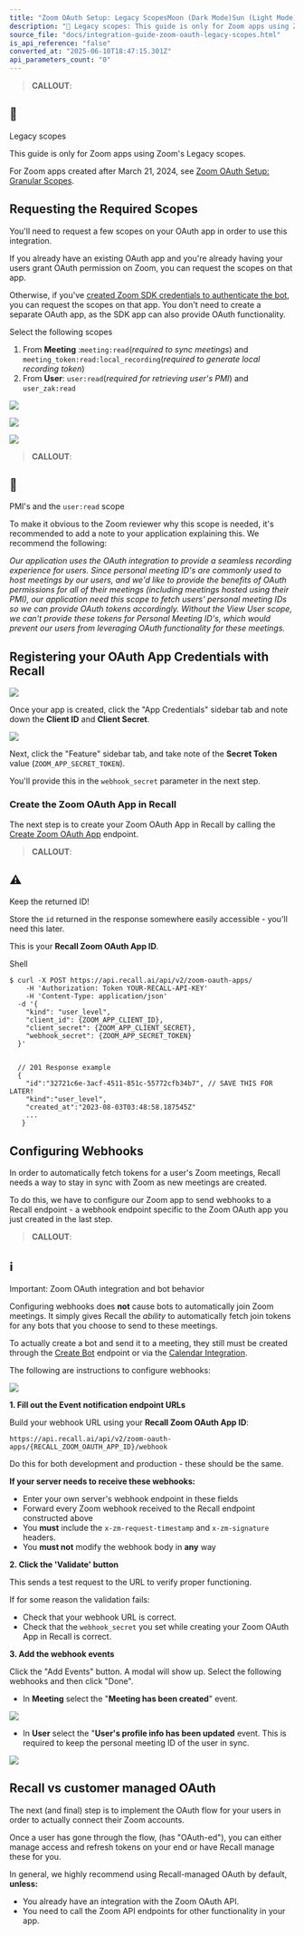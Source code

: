 ```yaml
---
title: "Zoom OAuth Setup: Legacy ScopesMoon (Dark Mode)Sun (Light Mode)"
description: "📘 Legacy scopes: This guide is only for Zoom apps using Zoom's Legacy scopes. For Zoom apps created after March 21, 2024, see Zoom OAuth Setup: Granular Scopes . Requesting the Required Scopes You'll need to request a few scopes on your OAuth app in order to use this integration. If you already hav..."
source_file: "docs/integration-guide-zoom-oauth-legacy-scopes.html"
is_api_reference: "false"
converted_at: "2025-06-10T18:47:15.301Z"
api_parameters_count: "0"
---
```

> **CALLOUT**:

## 📘

Legacy scopes

This guide is only for Zoom apps using Zoom's Legacy scopes.

For Zoom apps created after March 21, 2024, see [Zoom OAuth Setup: Granular Scopes](/docs/integration-guide-zoom-oauth.md).

## Requesting the Required Scopes

[](#requesting-the-required-scopes)

You'll need to request a few scopes on your OAuth app in order to use this integration.

If you already have an existing OAuth app and you're already having your users grant OAuth permission on Zoom, you can request the scopes on that app.

Otherwise, if you've [created Zoom SDK credentials to authenticate the bot](/reference/zoom-sdk-app-submission-guide.md), you can request the scopes on that app. You don't need to create a separate OAuth app, as the SDK app can also provide OAuth functionality.

Select the following scopes

1.  From **Meeting** :`meeting:read`(*required to sync meetings*) and `meeting_token:read:local_recording`(*required to generate local recording token*)
2.  From **User**: `user:read`(*required for retrieving user's PMI*) and `user_zak:read`

![](https://files.readme.io/650a30e-Screenshot_2023-12-18_at_12.00.11_PM.png)

![](https://files.readme.io/1f6625a-image.png)

![](https://files.readme.io/0194a63-Screenshot_2023-12-18_at_12.01.35_PM.png)
> **CALLOUT**:

## 📘

PMI's and the `user:read` scope

To make it obvious to the Zoom reviewer why this scope is needed, it's recommended to add a note to your application explaining this. We recommend the following:

*Our application uses the OAuth integration to provide a seamless recording experience for users. Since personal meeting ID's are commonly used to host meetings by our users, and we'd like to provide the benefits of OAuth permissions for all of their meetings (including meetings hosted using their PMI), our application need this scope to fetch users' personal meeting IDs so we can provide OAuth tokens accordingly. Without the View User scope, we can't provide these tokens for Personal Meeting ID's, which would prevent our users from leveraging OAuth functionality for these meetings.*



## Registering your OAuth App Credentials with Recall

[](#registering-your-oauth-app-credentials-with-recall)

![](https://files.readme.io/21c1b63-image.png)

Once your app is created, click the "App Credentials" sidebar tab and note down the **Client ID** and **Client Secret**.

![](https://files.readme.io/ace639d-image.png)

Next, click the "Feature" sidebar tab, and take note of the **Secret Token** value (`ZOOM_APP_SECRET_TOKEN`).

You'll provide this in the `webhook_secret` parameter in the next step.

### Create the Zoom OAuth App in Recall

[](#create-the-zoom-oauth-app-in-recall)

The next step is to create your Zoom OAuth App in Recall by calling the [Create Zoom OAuth App](/reference/zoom_oauth_apps_create.md) endpoint.

> **CALLOUT**:

## ⚠️

Keep the returned ID!

Store the `id` returned in the response somewhere easily accessible - you'll need this later.

This is your **Recall Zoom OAuth App ID**.

Shell

```
$ curl -X POST https://api.recall.ai/api/v2/zoom-oauth-apps/
	-H 'Authorization: Token YOUR-RECALL-API-KEY'
 	-H 'Content-Type: application/json'
  -d '{
    "kind": "user_level",
    "client_id": {ZOOM_APP_CLIENT_ID},
    "client_secret": {ZOOM_APP_CLIENT_SECRET},
    "webhook_secret": {ZOOM_APP_SECRET_TOKEN}
  }'


  // 201 Response example
  {
  	"id":"32721c6e-3acf-4511-851c-55772cfb34b7", // SAVE THIS FOR LATER!
    "kind":"user_level",
    "created_at":"2023-08-03T03:48:58.187545Z"
    ...
   }

```



## Configuring Webhooks

[](#configuring-webhooks)

In order to automatically fetch tokens for a user's Zoom meetings, Recall needs a way to stay in sync with Zoom as new meetings are created.

To do this, we have to configure our Zoom app to send webhooks to a Recall endpoint - a webhook endpoint specific to the Zoom OAuth app you just created in the last step.

> **CALLOUT**:

## ℹ️

Important: Zoom OAuth integration and bot behavior

Configuring webhooks does **not** cause bots to automatically join Zoom meetings. It simply gives Recall the *ability* to automatically fetch join tokens for any bots that you choose to send to these meetings.

To actually create a bot and send it to a meeting, they still must be created through the [Create Bot](/reference/bot_create.md) endpoint or via the [Calendar Integration](/docs/calendar-integration.md).

The following are instructions to configure webhooks:

![](https://files.readme.io/7b3e1ff-marketplace.zoom.us_develop_apps_FkGS0K3jSkqv9sL0DmvT3A_feature.png)

**1\. Fill out the Event notification endpoint URLs**

Build your webhook URL using your **Recall Zoom OAuth App ID**:

`https://api.recall.ai/api/v2/zoom-oauth-apps/{RECALL_ZOOM_OAUTH_APP_ID}/webhook`

Do this for both development and production - these should be the same.

**If your server needs to receive these webhooks:**
- Enter your own server's webhook endpoint in these fields
- Forward every Zoom webhook received to the Recall endpoint constructed above
- You **must** include the `x-zm-request-timestamp` and `x-zm-signature` headers.
- You **must not** modify the webhook body in **any** way

**2\. Click the 'Validate' button**

This sends a test request to the URL to verify proper functioning.

If for some reason the validation fails:
- Check that your webhook URL is correct.
- Check that the `webhook_secret` you set while creating your Zoom OAuth App in Recall is correct.

**3\. Add the webhook events**

Click the "Add Events" button. A modal will show up. Select the following webhooks and then click "Done".
- In **Meeting** select the "**Meeting has been created**" event.

![](https://files.readme.io/2091de3-Screenshot_2023-12-18_at_12.41.33_PM.png)
- In **User** select the "**User's profile info has been updated** event. This is required to keep the personal meeting ID of the user in sync.

![](https://files.readme.io/4c084ab-Screenshot_2023-12-18_at_12.41.41_PM.png)

## Recall vs customer managed OAuth

[](#recall-vs-customer-managed-oauth)

The next (and final) step is to implement the OAuth flow for your users in order to actually connect their Zoom accounts.

Once a user has gone through the flow, (has "OAuth-ed"), you can either manage access and refresh tokens on your end or have Recall manage these for you.

In general, we highly recommend using Recall-managed OAuth by default, **unless:**
- You already have an integration with the Zoom OAuth API.
- You need to call the Zoom API endpoints for other functionality in your app.
